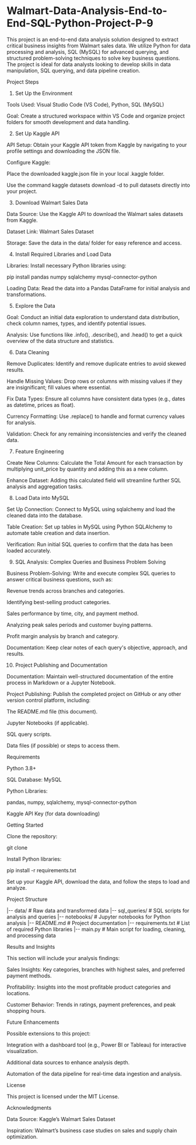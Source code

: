 # Walmart-Data-Analysis-End-to-End-SQL-Python-Project-P-9
This project is an end-to-end data analysis solution designed to extract critical business insights from Walmart sales data. We utilize Python for data processing and analysis, SQL (MySQL) for advanced querying, and structured problem-solving techniques to solve key business questions. The project is ideal for data analysts looking to develop skills in data manipulation, SQL querying, and data pipeline creation.

Project Steps

1. Set Up the Environment

Tools Used: Visual Studio Code (VS Code), Python, SQL (MySQL)

Goal: Create a structured workspace within VS Code and organize project folders for smooth development and data handling.

2. Set Up Kaggle API

API Setup: Obtain your Kaggle API token from Kaggle by navigating to your profile settings and downloading the JSON file.

Configure Kaggle:

Place the downloaded kaggle.json file in your local .kaggle folder.

Use the command kaggle datasets download -d <dataset-path> to pull datasets directly into your project.

3. Download Walmart Sales Data

Data Source: Use the Kaggle API to download the Walmart sales datasets from Kaggle.

Dataset Link: Walmart Sales Dataset

Storage: Save the data in the data/ folder for easy reference and access.

4. Install Required Libraries and Load Data

Libraries: Install necessary Python libraries using:

pip install pandas numpy sqlalchemy mysql-connector-python

Loading Data: Read the data into a Pandas DataFrame for initial analysis and transformations.

5. Explore the Data

Goal: Conduct an initial data exploration to understand data distribution, check column names, types, and identify potential issues.

Analysis: Use functions like .info(), .describe(), and .head() to get a quick overview of the data structure and statistics.

6. Data Cleaning

Remove Duplicates: Identify and remove duplicate entries to avoid skewed results.

Handle Missing Values: Drop rows or columns with missing values if they are insignificant; fill values where essential.

Fix Data Types: Ensure all columns have consistent data types (e.g., dates as datetime, prices as float).

Currency Formatting: Use .replace() to handle and format currency values for analysis.

Validation: Check for any remaining inconsistencies and verify the cleaned data.

7. Feature Engineering

Create New Columns: Calculate the Total Amount for each transaction by multiplying unit_price by quantity and adding this as a new column.

Enhance Dataset: Adding this calculated field will streamline further SQL analysis and aggregation tasks.

8. Load Data into MySQL

Set Up Connection: Connect to MySQL using sqlalchemy and load the cleaned data into the database.

Table Creation: Set up tables in MySQL using Python SQLAlchemy to automate table creation and data insertion.

Verification: Run initial SQL queries to confirm that the data has been loaded accurately.

9. SQL Analysis: Complex Queries and Business Problem Solving

Business Problem-Solving: Write and execute complex SQL queries to answer critical business questions, such as:

Revenue trends across branches and categories.

Identifying best-selling product categories.

Sales performance by time, city, and payment method.

Analyzing peak sales periods and customer buying patterns.

Profit margin analysis by branch and category.

Documentation: Keep clear notes of each query's objective, approach, and results.

10. Project Publishing and Documentation

Documentation: Maintain well-structured documentation of the entire process in Markdown or a Jupyter Notebook.

Project Publishing: Publish the completed project on GitHub or any other version control platform, including:

The README.md file (this document).

Jupyter Notebooks (if applicable).

SQL query scripts.

Data files (if possible) or steps to access them.

Requirements

Python 3.8+

SQL Database: MySQL

Python Libraries:

pandas, numpy, sqlalchemy, mysql-connector-python

Kaggle API Key (for data downloading)

Getting Started

Clone the repository:

git clone <repo-url>

Install Python libraries:

pip install -r requirements.txt

Set up your Kaggle API, download the data, and follow the steps to load and analyze.

Project Structure

|-- data/                     # Raw data and transformed data
|-- sql_queries/              # SQL scripts for analysis and queries
|-- notebooks/                # Jupyter notebooks for Python analysis
|-- README.md                 # Project documentation
|-- requirements.txt          # List of required Python libraries
|-- main.py                   # Main script for loading, cleaning, and processing data

Results and Insights

This section will include your analysis findings:

Sales Insights: Key categories, branches with highest sales, and preferred payment methods.

Profitability: Insights into the most profitable product categories and locations.

Customer Behavior: Trends in ratings, payment preferences, and peak shopping hours.

Future Enhancements

Possible extensions to this project:

Integration with a dashboard tool (e.g., Power BI or Tableau) for interactive visualization.

Additional data sources to enhance analysis depth.

Automation of the data pipeline for real-time data ingestion and analysis.

License

This project is licensed under the MIT License.

Acknowledgments

Data Source: Kaggle’s Walmart Sales Dataset

Inspiration: Walmart’s business case studies on sales and supply chain optimization.

